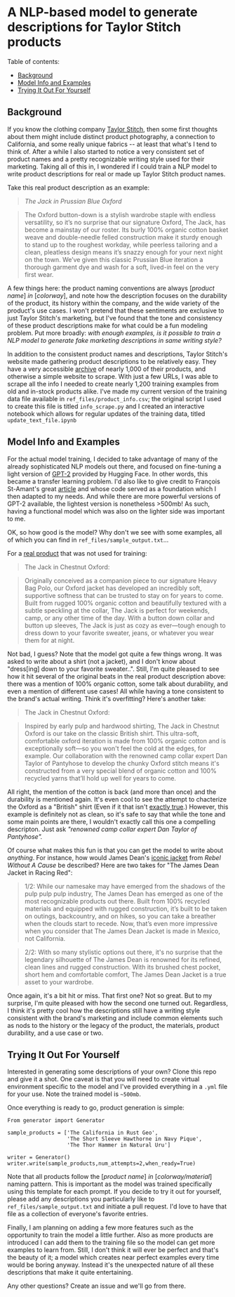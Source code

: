 # A NLP-based model to generate descriptions for Taylor Stitch products

Table of contents:
* [Background](https://github.com/eorland/ts_generator#background)
* [Model Info and Examples](https://github.com/eorland/ts_generator#model-info-and-examples)
* [Trying It Out For Yourself](https://github.com/eorland/ts_generator#trying-it-out-for-yourself)


## Background

If you know the clothing company [Taylor Stitch](https://www.taylorstitch.com/), then some first thoughts about them might include distinct product photography, a connection to California, and some really unique fabrics -- at least that what's I tend to think of. After a while I also started to notice a very consistent set of product names and a pretty recognizable writing style used for their marketing. Taking all of this in, I wondered if I could train a NLP model to write product descriptions for real or made up Taylor Stitch product names. 

Take this real product description as an example:

> *The Jack in Prussian Blue Oxford*

> The Oxford button-down is a stylish wardrobe staple with endless versatility, so it’s no surprise that our signature Oxford, The Jack, has become a mainstay of our roster. Its burly 100% organic cotton basket weave and double-needle felled construction make it sturdy enough to stand up to the roughest workday, while peerless tailoring and a clean, pleatless design means it’s snazzy enough for your next night on the town. We’ve given this classic Prussian Blue iteration a thorough garment dye and wash for a soft, lived-in feel on the very first wear.

A few things here: the product naming conventions are always [*product name*] *in* [*colorway*], and note how the description focuses on the durability of the product, its history within the company, and the wide variety of the product's use cases. I won't pretend that these sentiments are exclusive to just Taylor Stitch's marketing, but I've found that the tone and consistency of these product descriptions make for what could be a fun modeling problem. Put more broadly: *with enough examples, is it possible to train a NLP model to generate fake marketing descriptions in same writing style?* 

In addition to the consistent product names and descriptions, Taylor Stitch's website made gathering product descriptions to be relatively easy. They have a very accessible [archive](https://www.taylorstitch.com/collections/mens-archive?sorted=best-selling-sales-count) of nearly 1,000 of their products, and otherwise a simple website to scrape. With just a few URLs, I was able to scrape all the info I needed to create nearly 1,200 training examples from old and in-stock products alike. I've made my current version of the training data file available in ```ref_files/product_info.csv```; the original script I used to create this file is titled ```info_scrape.py``` and I created an interactive notebook which allows for regular updates of the training data, titled ```update_text_file.ipynb``` 

## Model Info and Examples

For the actual model training, I decided to take advantage of many of the already sophisticated NLP models out there, and focused on fine-tuning a light version of [GPT-2](https://huggingface.co/gpt2) provided by Hugging Face. In other words, this became a transfer learning problem. I'd also like to give credit to François St-Amant's great [article](https://towardsdatascience.com/how-to-fine-tune-gpt-2-for-text-generation-ae2ea53bc272) and whose code served as a foundation which I then adapted to my needs. And while there are more powerful versions of GPT-2 available, the lightest version is nonetheless >500mb! As such, having a functional model which was also on the lighter side was important to me. 

OK, so how good is the model? Why don't we see with some examples, all of which you can find in ```ref_files/sample_output.txt```...

For a [real product](https://www.taylorstitch.com/collections/mens-shirts/products/jack-in-chestnut-oxford-2207) that was not used for training: 

> The Jack in Chestnut Oxford:

>Originally conceived as a companion piece to our
signature Heavy Bag Polo, our Oxford jacket has
developed an incredibly soft, supportive softness
that can be trusted to stay on for years to come.
Built from rugged 100% organic cotton and
beautifully textured with a subtle speckling at
the collar, The Jack is perfect for weekends,
camp, or any other time of the day. With a button
down collar and button up sleeves, The Jack is
just as cozy as ever—tough enough to dress down to
your favorite sweater, jeans, or whatever you wear
them for at night.

Not bad, I guess? Note that the model got quite a few things wrong. It was asked to write about a shirt (not a jacket), and I don't know about "dress[ing] down to your favorite sweater..". Still, I'm quite pleased to see how it hit several of the original beats in the real product description above: there was a mention of 100% organic cotton, some talk about durability, and even a mention of different use cases! All while having a tone consistent to the brand's actual writing. Think it's overfitting? Here's another take: 

> The Jack in Chestnut Oxford:

> Inspired by early pulp and hardwood shirting, The
Jack in Chestnut Oxford is our take on the classic
British shirt. This ultra-soft, comfortable oxford
iteration is made from 100% organic cotton and is
exceptionally soft—so you won't feel the cold at
the edges, for example. Our collaboration with the
renowned camp collar expert Dan Taylor of
Pantyhose to develop the chunky Oxford stitch
means it's constructed from a very special blend
of organic cotton and 100% recycled yarns that’ll
hold up well for years to come.

All right, the mention of the cotton is back (and more than once) and the durability is mentioned again. It's even cool to see the attempt to chacterize the Oxford as a "British" shirt (Even if it that isn't [exactly true](https://www.gazman.com.au/blogs/journal/history-of-the-oxford-shirt).) However, this example is definitely not as clean, so it's safe to say that while the tone and some main points are there, I wouldn't exactly call this one a compelling descripton. Just ask *"renowned camp collar expert Dan Taylor of Pantyhose".*

Of course what makes this fun is that you can get the model to write about *anything*. For instance, how would James Dean's [iconic jacket](https://imgur.com/2QQVNjI) from *Rebel Without A Cause* be described? Here are two takes for "The James Dean Jacket in Racing Red":

>1/2: While our namesake may have emerged from the
shadows of the pulp pulp pulp industry, The James
Dean has emerged as one of the most recognizable
products out there. Built from 100% recycled
materials and equipped with rugged construction,
it’s built to be taken on outings, backcountry,
and on hikes, so you can take a breather when the
clouds start to recede. Now, that’s even more
impressive when you consider that The James Dean
Jacket is made in Mexico, not California.

>2/2: With so many stylistic options out there, it's no
surprise that the legendary silhouette of The
James Dean is renowned for its refined, clean
lines and rugged construction. With its brushed
chest pocket, short hem and comfortable comfort,
The James Dean Jacket is a true asset to your
wardrobe.

Once again, it's a bit hit or miss. That first one? Not so great. But to my surprise, I'm quite pleased with how the second one turned out. Regardless, I think it's pretty cool how the descriptions still have a writing style consistent with the brand's marketing and include common elements such as nods to the history or the legacy of the product, the materials, product durability, and a use case or two.

## Trying It Out For Yourself

Interested in generating some descriptions of your own? Clone this repo and give it a shot. One caveat is that you will need to create virtual environment specific to the model and I've provided everything in a ```.yml``` file for your use. Note the trained model is ```~500mb```. 

Once everything is ready to go, product generation is simple: 

```
From generator import Generator

sample_products = ['The California in Rust Geo',
                   'The Short Sleeve Hawthorne in Navy Pique',
                   'The Thor Hammer in Natural Uru']

writer = Generator()
writer.write(sample_products,num_attempts=2,when_ready=True)
```

Note that all products follow the [*product name*] *in* [*colorway/material*] naming pattern. This is important as the model was trained specifically using this template for each prompt. If you decide to try it out for yourself, please add any descriptions you particularly like to ```ref_files/sample_output.txt``` and initiate a pull request. I'd love to have that file as a collection of everyone's favorite entries. 

Finally, I am planning on adding a few more features such as the opportunity to train the model a little further. Also as more products are introduced I can add them to the training file so the model can get more examples to learn from. Still, I don't think it will ever be perfect and that's the beauty of it; a model which creates near perfect examples every time would be boring anyway. Instead it's the unexpected nature of all these descriptions that make it quite entertaining.

Any other questions? Create an issue and we'll go from there.
